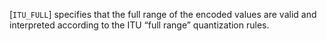 [`ITU_FULL`] specifies that the full range of
the encoded values are valid and interpreted according to the ITU “full
range” quantization rules.
